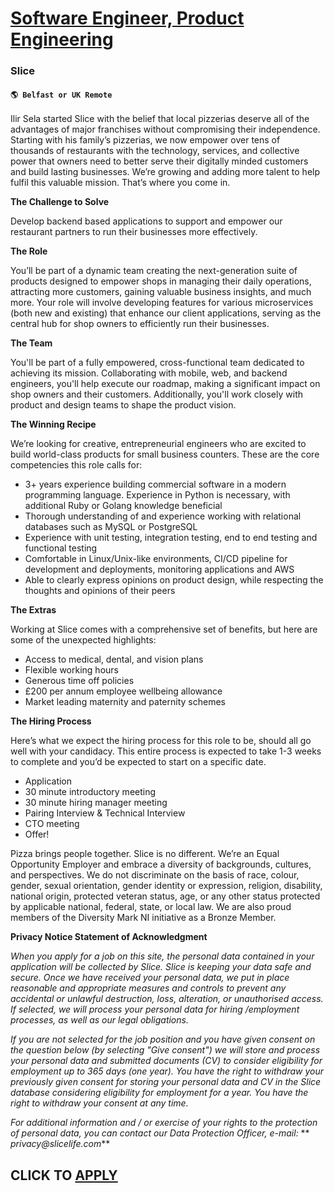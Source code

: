 # [Software Engineer, Product Engineering](https://www.remotewlb.com/apply/software-engineer-product-engineering)  
### Slice  
#### `🌎 Belfast or UK Remote`  

Ilir Sela started Slice with the belief that local pizzerias deserve all of the advantages of major franchises without compromising their independence. Starting with his family’s pizzerias, we now empower over tens of thousands of restaurants with the technology, services, and collective power that owners need to better serve their digitally minded customers and build lasting businesses. We’re growing and adding more talent to help fulfil this valuable mission. That’s where you come in.

**The Challenge to Solve**

Develop backend based applications to support and empower our restaurant partners to run their businesses more effectively.

**The Role**

You’ll be part of a dynamic team creating the next-generation suite of products designed to empower shops in managing their daily operations, attracting more customers, gaining valuable business insights, and much more. Your role will involve developing features for various microservices (both new and existing) that enhance our client applications, serving as the central hub for shop owners to efficiently run their businesses.

**The Team**

You'll be part of a fully empowered, cross-functional team dedicated to achieving its mission. Collaborating with mobile, web, and backend engineers, you'll help execute our roadmap, making a significant impact on shop owners and their customers. Additionally, you'll work closely with product and design teams to shape the product vision.

**The Winning Recipe**

We’re looking for creative, entrepreneurial engineers who are excited to build world-class products for small business counters. These are the core competencies this role calls for:

  * 3+ years experience building commercial software in a modern programming language. Experience in Python is necessary, with additional Ruby or Golang knowledge beneficial
  * Thorough understanding of and experience working with relational databases such as MySQL or PostgreSQL
  * Experience with unit testing, integration testing, end to end testing and functional testing
  * Comfortable in Linux/Unix-like environments, CI/CD pipeline for development and deployments, monitoring applications and AWS
  * Able to clearly express opinions on product design, while respecting the thoughts and opinions of their peers

**The Extras**

Working at Slice comes with a comprehensive set of benefits, but here are some of the unexpected highlights:

  * Access to medical, dental, and vision plans
  * Flexible working hours
  * Generous time off policies
  * £200 per annum employee wellbeing allowance
  * Market leading maternity and paternity schemes

**The Hiring Process**

Here’s what we expect the hiring process for this role to be, should all go well with your candidacy. This entire process is expected to take 1-3 weeks to complete and you’d be expected to start on a specific date.

  * Application
  * 30 minute introductory meeting
  * 30 minute hiring manager meeting
  * Pairing Interview & Technical Interview
  * CTO meeting
  * Offer!

Pizza brings people together. Slice is no different. We’re an Equal Opportunity Employer and embrace a diversity of backgrounds, cultures, and perspectives. We do not discriminate on the basis of race, colour, gender, sexual orientation, gender identity or expression, religion, disability, national origin, protected veteran status, age, or any other status protected by applicable national, federal, state, or local law. We are also proud members of the Diversity Mark NI initiative as a Bronze Member.

**Privacy Notice Statement of Acknowledgment**

_When you apply for a job on this site, the personal data contained in your application will be collected by Slice. Slice is keeping your data safe and secure. Once we have received your personal data, we put in place reasonable and appropriate measures and controls to prevent any accidental or unlawful destruction, loss, alteration, or unauthorised access. If selected, we will process your personal data for hiring /employment processes, as well as our legal obligations._

_If you are not selected for the job position and you have given consent on the question below (by selecting "Give consent") we will store and process your personal data and submitted documents (CV) to consider eligibility for employment up to 365 days (one year). You have the right to withdraw your previously given consent for storing your personal data and CV in the Slice database considering eligibility for employment for a year. You have the right to withdraw your consent at any time._

_For additional information and / or exercise of your rights to the protection of personal data, you can contact our Data Protection Officer, e-mail:_ ** _privacy@slicelife.com_**

  
## CLICK TO [APPLY](https://www.remotewlb.com/apply/software-engineer-product-engineering)

